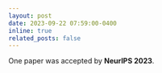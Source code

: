 ```yaml
---
layout: post
date: 2023-09-22 07:59:00-0400
inline: true
related_posts: false
---
```


One paper was accepted by **NeurIPS 2023**.
